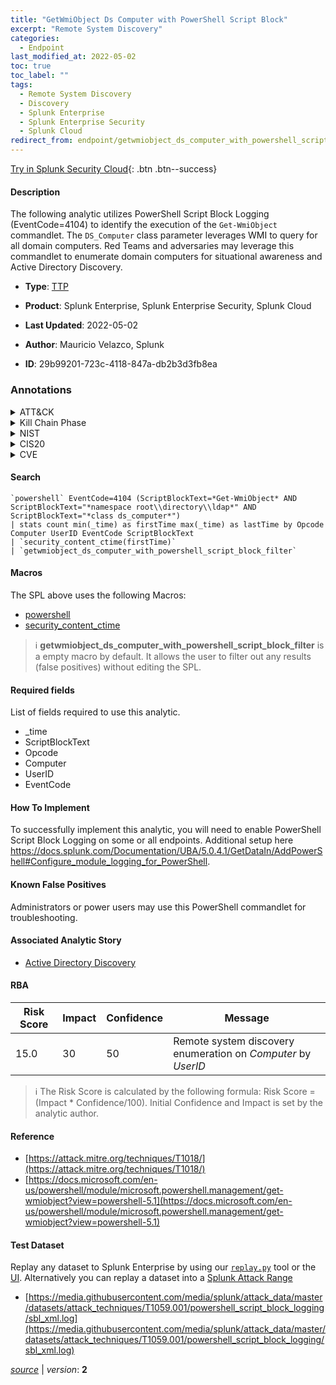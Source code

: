 ```yaml
---
title: "GetWmiObject Ds Computer with PowerShell Script Block"
excerpt: "Remote System Discovery"
categories:
  - Endpoint
last_modified_at: 2022-05-02
toc: true
toc_label: ""
tags:
  - Remote System Discovery
  - Discovery
  - Splunk Enterprise
  - Splunk Enterprise Security
  - Splunk Cloud
redirect_from: endpoint/getwmiobject_ds_computer_with_powershell_script_block/
---
```




[Try in Splunk Security Cloud](https://www.splunk.com/en_us/cyber-security.html){: .btn .btn--success}

#### Description

The following analytic utilizes PowerShell Script Block Logging (EventCode=4104) to identify the execution of the `Get-WmiObject` commandlet. The `DS_Computer` class parameter leverages WMI to query for all domain computers. Red Teams and adversaries may leverage this commandlet to enumerate domain computers for situational awareness and Active Directory Discovery.

- **Type**: [TTP](https://github.com/splunk/security_content/wiki/Detection-Analytic-Types)
- **Product**: Splunk Enterprise, Splunk Enterprise Security, Splunk Cloud

- **Last Updated**: 2022-05-02
- **Author**: Mauricio Velazco, Splunk
- **ID**: 29b99201-723c-4118-847a-db2b3d3fb8ea

### Annotations
<details>
  <summary>ATT&CK</summary>

<div markdown="1">

#### [ATT&CK](https://attack.mitre.org/)

| ID          | Technique   | Tactic         |
| ----------- | ----------- |--------------- |
| [T1018](https://attack.mitre.org/techniques/T1018/) | Remote System Discovery | Discovery |

</div>
</details>


<details>
  <summary>Kill Chain Phase</summary>

<div markdown="1">

* Reconnaissance


</div>
</details>


<details>
  <summary>NIST</summary>

<div markdown="1">



</div>
</details>

<details>
  <summary>CIS20</summary>

<div markdown="1">



</div>
</details>

<details>
  <summary>CVE</summary>

<div markdown="1">


</div>
</details>


#### Search

```
`powershell` EventCode=4104 (ScriptBlockText=*Get-WmiObject* AND ScriptBlockText="*namespace root\\directory\\ldap*" AND ScriptBlockText="*class ds_computer*") 
| stats count min(_time) as firstTime max(_time) as lastTime by Opcode Computer UserID EventCode ScriptBlockText 
| `security_content_ctime(firstTime)` 
| `getwmiobject_ds_computer_with_powershell_script_block_filter`
```

#### Macros
The SPL above uses the following Macros:
* [powershell](https://github.com/splunk/security_content/blob/develop/macros/powershell.yml)
* [security_content_ctime](https://github.com/splunk/security_content/blob/develop/macros/security_content_ctime.yml)

> :information_source:
> **getwmiobject_ds_computer_with_powershell_script_block_filter** is a empty macro by default. It allows the user to filter out any results (false positives) without editing the SPL.



#### Required fields
List of fields required to use this analytic.
* _time
* ScriptBlockText
* Opcode
* Computer
* UserID
* EventCode



#### How To Implement
To successfully implement this analytic, you will need to enable PowerShell Script Block Logging on some or all endpoints. Additional setup here https://docs.splunk.com/Documentation/UBA/5.0.4.1/GetDataIn/AddPowerShell#Configure_module_logging_for_PowerShell.
#### Known False Positives
Administrators or power users may use this PowerShell commandlet for troubleshooting.

#### Associated Analytic Story
* [Active Directory Discovery](/stories/active_directory_discovery)




#### RBA

| Risk Score  | Impact      | Confidence   | Message      |
| ----------- | ----------- |--------------|--------------|
| 15.0 | 30 | 50 | Remote system discovery enumeration on $Computer$ by $UserID$ |


> :information_source:
> The Risk Score is calculated by the following formula: Risk Score = (Impact * Confidence/100). Initial Confidence and Impact is set by the analytic author.


#### Reference

* [https://attack.mitre.org/techniques/T1018/](https://attack.mitre.org/techniques/T1018/)
* [https://docs.microsoft.com/en-us/powershell/module/microsoft.powershell.management/get-wmiobject?view=powershell-5.1](https://docs.microsoft.com/en-us/powershell/module/microsoft.powershell.management/get-wmiobject?view=powershell-5.1)



#### Test Dataset
Replay any dataset to Splunk Enterprise by using our [`replay.py`](https://github.com/splunk/attack_data#using-replaypy) tool or the [UI](https://github.com/splunk/attack_data#using-ui).
Alternatively you can replay a dataset into a [Splunk Attack Range](https://github.com/splunk/attack_range#replay-dumps-into-attack-range-splunk-server)

* [https://media.githubusercontent.com/media/splunk/attack_data/master/datasets/attack_techniques/T1059.001/powershell_script_block_logging/sbl_xml.log](https://media.githubusercontent.com/media/splunk/attack_data/master/datasets/attack_techniques/T1059.001/powershell_script_block_logging/sbl_xml.log)



[*source*](https://github.com/splunk/security_content/tree/develop/detections/endpoint/getwmiobject_ds_computer_with_powershell_script_block.yml) \| *version*: **2**